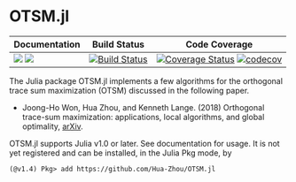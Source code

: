 # OTSM.jl

| **Documentation** | **Build Status** | **Code Coverage**  |
|-------------------|------------------|--------------------|
| [![](https://img.shields.io/badge/docs-stable-blue.svg)](https://Hua-Zhou.github.io/OTSM.jl/stable) [![](https://img.shields.io/badge/docs-dev-blue.svg)](https://Hua-Zhou.github.io/OTSM.jl/dev) | [![Build Status](https://travis-ci.org/Hua-Zhou/OTSM.jl.svg?branch=master)](https://travis-ci.org/Hua-Zhou/OTSM.jl)  | [![Coverage Status](https://coveralls.io/repos/github/Hua-Zhou/OTSM.jl/badge.svg?branch=master)](https://coveralls.io/github/Hua-Zhou/OTSM.jl?branch=master) [![codecov](https://codecov.io/gh/Hua-Zhou/OTSM.jl/branch/master/graph/badge.svg)](https://codecov.io/gh/Hua-Zhou/OTSM.jl) |  


The Julia package OTSM.jl implements a few algorithms for the orthogonal trace sum maximization (OTSM) discussed in the following paper.

* Joong-Ho Won, Hua Zhou, and Kenneth Lange. (2018) Orthogonal trace-sum maximization: applications, local algorithms, and global optimality, [arXiv](https://arxiv.org/abs/1811.03521). 

OTSM.jl supports Julia v1.0 or later. See documentation for usage. It is not yet registered and can be installed, in the Julia Pkg mode, by
```{julia}
(@v1.4) Pkg> add https://github.com/Hua-Zhou/OTSM.jl
```
